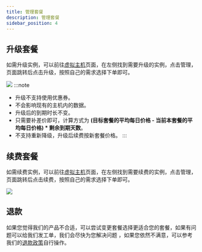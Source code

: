 ```yaml
---
title: 管理套餐
description: 管理套餐
sidebar_position: 4
---
```

## 升级套餐

如需升级实例，可以前往[虚拟主机](https://app.rainyun.com/apps/rvh/list)页面，在左侧找到需要升级的实例，点击管理，页面跳转后点击升级，按照自己的需求选择下单即可。

![](https://cn-sy1.rains3.com/rainyun-assets/pic/2023/12/20231211165031_1649b80bb6dc15eaef80e08ee4572538.png)
:::note
* 升级不支持使用优惠券。
* 不会影响现有的主机内的数据。
* 升级后的到期时长不变。
* 只需要补差价即可，计算方式为 **(目标套餐的平均每日价格 - 当前本套餐的平均每日价格) \* 剩余到期天数**。
* 不支持重新降级，升级后续费按新套餐价格。
:::

## 续费套餐
如需续费实例，可以前往[虚拟主机](https://app.rainyun.com/apps/rvh/list)页面，在左侧找到需要续费的实例，点击管理，页面跳转后点击续费，按照自己的需求选择下单即可。

![](https://cn-sy1.rains3.com/rainyun-assets/pic/2023/12/20231211165154_85d34df7c211bf706648e92127082c16.png)

## 退款

如果您觉得我们的产品不合适，可以尝试变更套餐选择更适合您的套餐，如果有问题可以给我们发工单，我们会尽快为您解决问题
，如果您依然不满意，可以参考我们的[退款政策](/docs/account/refund)自行操作。



